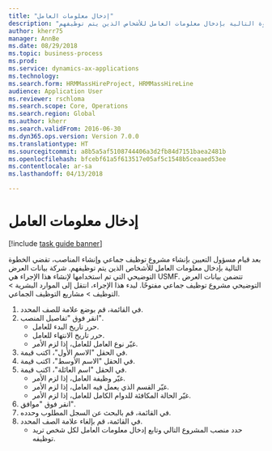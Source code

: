 ```yaml
--- 
title: "إدخال معلومات العامل"
description: "بعد قيام مسؤول التعيين بإنشاء مشروع توظيف جماعي وإنشاء المناصب، تقضي الخطوة التالية بإدخال معلومات العامل للأشخاص الذين يتم توظيفهم."
author: kherr75
manager: AnnBe
ms.date: 08/29/2018
ms.topic: business-process
ms.prod: 
ms.service: dynamics-ax-applications
ms.technology: 
ms.search.form: HRMMassHireProject, HRMMassHireLine
audience: Application User
ms.reviewer: rschloma
ms.search.scope: Core, Operations
ms.search.region: Global
ms.author: kherr
ms.search.validFrom: 2016-06-30
ms.dyn365.ops.version: Version 7.0.0
ms.translationtype: HT
ms.sourcegitcommit: a8b5a5af5108744406a3d2fb84d7151baea2481b
ms.openlocfilehash: bfcebf61a5f613517e05af5c1548b5ceaaed53ee
ms.contentlocale: ar-sa
ms.lasthandoff: 04/13/2018

---
```

# <a name="enter-worker-information"></a>إدخال معلومات العامل

[!include [task guide banner](../../includes/task-guide-banner.md)]

بعد قيام مسؤول التعيين بإنشاء مشروع توظيف جماعي وإنشاء المناصب، تقضي الخطوة التالية بإدخال معلومات العامل للأشخاص الذين يتم توظيفهم. شركة بيانات العرض التوضيحي التي تم استخدامها لإنشاء هذا الإجراء هي USMF. تتضمن بيانات العرض التوضيحي مشروع توظيف جماعي مفتوحًا. لبدء هذا الإجراء، انتقل إلى الموارد البشرية > التوظيف‬ > مشاريع التوظيف الجماعي.

1. في القائمة، قم بوضع علامة للصف المحدد.
2. انقر فوق "تفاصيل المنصب".
    * حرر تاريخ البدء للعامل.  
    * حرر تاريخ الانتهاء للعامل.  
    * غيّر نوع العامل للعامل، إذا لزم الأمر.  
3. في الحقل "الاسم الأول"، اكتب قيمة.
4. في الحقل "الاسم الأوسط‬"، اكتب قيمة.
5. في الحقل "اسم العائلة"، اكتب قيمة.
    * غيّر وظيفة العامل، إذا لزم الأمر.  
    * غيّر القسم الذي يعمل فيه العامل، إذا لزم الأمر.  
    * غيّر الحالة المكافئة للدوام الكامل‬ للعامل، إذا لزم الأمر.  
6. انقر فوق "موافق".
7. في القائمة، قم بالبحث عن السجل المطلوب وحدده.
8. في القائمة، قم بإلغاء علامة الصف المحدد.
    * حدد منصب المشروع التالي وتابع إدخال معلومات العامل لكل شخص تريد توظيفه.  


